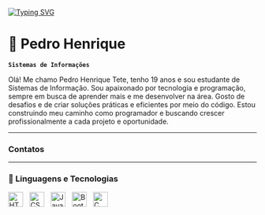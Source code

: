 [![Typing SVG](https://readme-typing-svg.demolab.com?font=Fira+Code&size=30&pause=1000&color=3C22F7&width=435&lines=%E2%99%A0+Welcome+to+my+profile!+♠+%E2%99%A0;Sonhos+grandes+assustam+mentes+pequenas)](https://git.io/typing-svg)
# 🧰 Pedro Henrique

**`Sistemas de Informações`**

Olá! Me chamo Pedro Henrique Tete, tenho 19 anos e sou estudante de Sistemas de Informação. Sou apaixonado por tecnologia e programação, sempre em busca de aprender mais e me desenvolver na área. Gosto de desafios e de criar soluções práticas e eficientes por meio do código. Estou construindo meu caminho como programador e buscando crescer profissionalmente a cada projeto e oportunidade.

------

### Contatos



------
### 🤖 Linguagens e Tecnologias

<img 
    align="left" 
    alt="HTML"
    title="HTML" 
    width="30px" 
    style="padding-right: 10px;" 
    src="https://cdn.jsdelivr.net/gh/devicons/devicon@latest/icons/html5/html5-original.svg" 
/>
<img 
    align="left" 
    alt="CSS" 
    title="CSS"
    width="30px" 
    style="padding-right: 10px;" 
    src="https://cdn.jsdelivr.net/gh/devicons/devicon@latest/icons/css3/css3-original.svg" 
/>
<img 
    align="left" 
    alt="JavaScript" 
    title="JavaScript"
    width="30px" 
    style="padding-right: 10px;" 
    src="https://cdn.jsdelivr.net/gh/devicons/devicon@latest/icons/javascript/javascript-original.svg" 
    />
<img 
    align="left" 
    alt="Bootstrap"
    title="Bootstrap" 
    width="30px" 
    style="padding-right: 10px;" 
    src="https://cdn.jsdelivr.net/gh/devicons/devicon@latest/icons/bootstrap/bootstrap-original.svg" 
/>
<img 
    align="left" 
    alt="C"
    title="C" 
    width="30px" 
    style="padding-right: 10px;" 
    src="https://cdn.jsdelivr.net/gh/devicons/devicon@latest/icons/c/c-original.svg" 
/>


          
